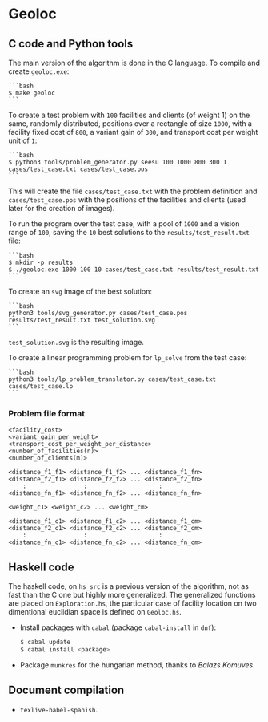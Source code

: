 # Geoloc

## C code and Python tools

The main version of the algorithm is done in the C language. To compile and create `geoloc.exe`:

    ```bash
    $ make geoloc
    ```

To create a test problem with `100` facilities and clients (of weight 1) on the same, randomly distributed, positions over a rectangle of size `1000`, with a facility fixed cost of `800`, a variant gain of `300`, and transport cost per weight unit of `1`:

    ```bash
    $ python3 tools/problem_generator.py seesu 100 1000 800 300 1 cases/test_case.txt cases/test_case.pos
    ```

This will create the file `cases/test_case.txt` with the problem definition and `cases/test_case.pos` with the positions of the facilities and clients (used later for the creation of images).

To run the program over the test case, with a pool of `1000` and a vision range of `100`, saving the `10` best solutions to the `results/test_result.txt` file:

    ```bash
    $ mkdir -p results
    $ ./geoloc.exe 1000 100 10 cases/test_case.txt results/test_result.txt
    ```

To create an `svg` image of the best solution:

    ```bash
    python3 tools/svg_generator.py cases/test_case.pos results/test_result.txt test_solution.svg
    ```

`test_solution.svg` is the resulting image.

To create a linear programming problem for `lp_solve` from the test case:

    ```bash
    python3 tools/lp_problem_translator.py cases/test_case.txt cases/test_case.lp
    ```

### Problem file format

```
<facility_cost>
<variant_gain_per_weight>
<transport_cost_per_weight_per_distance>
<number_of_facilities(n)>
<number_of_clients(m)>

<distance_f1_f1> <distance_f1_f2> ... <distance_f1_fn>
<distance_f2_f1> <distance_f2_f2> ... <distance_f2_fn>
    :                :                    :
<distance_fn_f1> <distance_fn_f2> ... <distance_fn_fn>

<weight_c1> <weight_c2> ... <weight_cm>

<distance_f1_c1> <distance_f1_c2> ... <distance_f1_cm>
<distance_f2_c1> <distance_f2_c2> ... <distance_f2_cm>
    :                :                    :
<distance_fn_c1> <distance_fn_c2> ... <distance_fn_cm>
```

## Haskell code

The haskell code, on `hs_src` is a previous version of the algorithm, not as fast than the C one but highly more generalized. The generalized functions are placed on `Exploration.hs`, the particular case of facility location on two dimentional euclidian space is defined on `Geoloc.hs`.

* Install packages with `cabal` (package `cabal-install` in `dnf`):

    ```bash
    $ cabal update
    $ cabal install <package>
    ```

* Package `munkres` for the hungarian method, thanks to *Balazs Komuves*.

## Document compilation

* `texlive-babel-spanish`.
